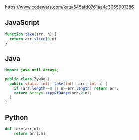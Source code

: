 https://www.codewars.com/kata/545afd0761aa4c3055001386

## JavaScript
```js
function take(arr, n) {
  return arr.slice(0,n)
}
```

## Java
```java
import java.util.Arrays;

public class ZywOo {
  public static int[] take(int[] arr, int n) {
    if (arr.length==0 || n>=arr.length) return arr;
    return Arrays.copyOfRange(arr,0,n);
  }
}
```

## Python
```python
def take(arr,n):
    return arr[:n]
```